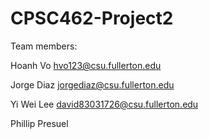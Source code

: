 # CPSC462-Project2
Team members:

Hoanh Vo hvo123@csu.fullerton.edu

Jorge Diaz jorgediaz@csu.fullerton.edu

Yi Wei Lee david83031726@csu.fullerton.edu

Phillip Presuel
